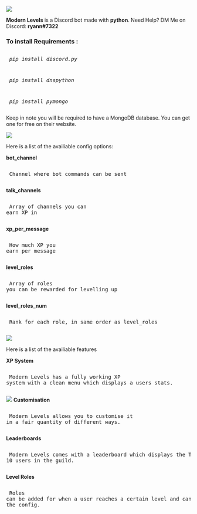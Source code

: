 ![](https://cdn.discordapp.com/attachments/809363224663031829/809686343382859826/MOSHED-2021-2-12-7-24-9.gif)

<p><b>Modern Levels</b> is a Discord bot made with <b>python</b>. Need Help? DM Me on Discord: <b>ryann#7322</b></p>

<h3>To install <b>Requirements :</b></h3> 
	 <pre><p> <i>pip install discord.py</i></p></pre>
   <pre><p> <i>pip install dnspython</i></p></pre>
   <pre><p> <i>pip install pymongo</i></p></pre>




<p> Keep in note you will be required to have a MongoDB database. You can get one for free on their website. </p>


![](https://cdn.discordapp.com/attachments/809363224663031829/809686324322762762/MOSHED-2021-2-12-7-23-56.gif)

<p> Here is a list of the availiable config options: </p>

<b> bot_channel </b> 
	 <pre><p> Channel where bot commands can be sent </p></pre>
<b> talk_channels </b> 
	 <pre><p> Array of channels you can earn XP in </p></pre>
<b> xp_per_message </b> 
	 <pre><p> How much XP you earn per message </p></pre>
<b> level_roles </b> 
	 <pre><p> Array of roles you can be rewarded for levelling up </p></pre>
<b> level_roles_num </b> 
	 <pre><p> Rank for each role, in same order as level_roles </p></pre>

![](https://cdn.discordapp.com/attachments/809363224663031829/809688654301757460/MOSHED-2021-2-12-7-33-24.gif)

<p> Here is a list of the availiable features </p>

<b> XP System </b> 
	 <pre><p> Modern Levels has a fully working XP system with a clean menu which displays a users stats. </p></pre>
	 ![](https://cdn.discordapp.com/attachments/809363224663031829/809689498291273758/Capture7.PNG)
<b> Customisation </b> 
	 <pre><p> Modern Levels allows you to customise it in a fair quantity of different ways. </p></pre>
<b> Leaderboards </b> 
	 <pre><p> Modern Levels comes with a leaderboard which displays the Top 10 users in the guild. </p></pre>
<b> Level Roles </b> 
	 <pre><p> Roles can be added for when a user reaches a certain level and can be set in the config. </p></pre>

